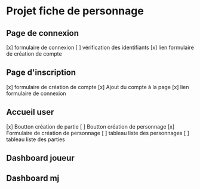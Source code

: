 # Projet fiche de personnage

## Page de connexion
  [x] formulaire de connexion 
  [ ] vérification des identifiants
  [x] lien formulaire de création de compte

## Page d'inscription
  [x] formulaire de création de compte
  [x] Ajout du compte à la page
  [x] lien formulaire de connexion

## Accueil user
  [x] Boutton création de partie
  [ ] Boutton création de personnage
  [x] Formulaire de création de personnage
  [ ] tableau liste des personnages
  [ ] tableau liste des parties

## Dashboard joueur

## Dashboard mj


